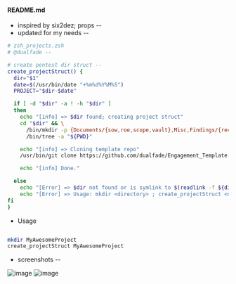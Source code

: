 #### README.md

- inspired by six2dez; props --
- updated for my needs --

```zsh
# zsh_projects.zsh
# @dualfade --

# create pentest dir struct --
create_projectStruct() {
  dir="$1"
  date=$(/usr/bin/date "+%m%d%Y%M%S")
  PROJECT="$dir-$date"

  if [ -d "$dir" -a ! -h "$dir" ]
  then
    echo "[info] => $dir found; creating project struct"
    cd "$dir" && \
      /bin/mkdir -p {Documents/{sow,roe,scope,vault},Misc,Findings/{recon,post,persist,exploit,enum},Downloads/{bin,src},Sploits/{www,tmp},Reports/{draft,final},Proxy}; \
      /bin/tree -a "${PWD}"

    echo "[info] => Cloning template repo"
    /usr/bin/git clone https://github.com/dualfade/Engagement_Template.git "Documents/vault/$PROJECT"

    echo "[info] Done."

  else
    echo "[Error] => $dir not found or is symlink to $(readlink -f ${dir})."
    echo "[Error] => Usage: mkdir <directory> ; create_projectStruct <directory>"
fi
}
```

- Usage

```zsh

mkdir MyAwesomeProject
create_projectStruct MyAwesomeProject

```

- screenshots --

![image](https://github.com/dualfade/Engagement_Template/assets/2522757/6efd0014-6263-4008-b22d-3604d95bc566)
![image](https://github.com/dualfade/Engagement_Template/assets/2522757/5f1f3f93-2afc-422a-9e27-abe9ac158f02)
